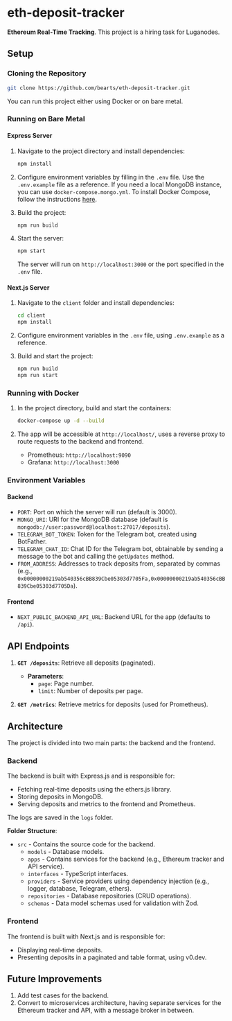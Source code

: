 # eth-deposit-tracker

**Ethereum Real-Time Tracking**. This project is a hiring task for Luganodes.

## Setup

### Cloning the Repository

```bash
git clone https://github.com/bearts/eth-deposit-tracker.git
```

You can run this project either using Docker or on bare metal.

### Running on Bare Metal

#### Express Server

1. Navigate to the project directory and install dependencies:

   ```bash
   npm install
   ```

2. Configure environment variables by filling in the `.env` file. Use the `.env.example` file as a reference. If you need a local MongoDB instance, you can use `docker-compose.mongo.yml`. To install Docker Compose, follow the instructions [here](https://docs.docker.com/compose/install/).

3. Build the project:

   ```bash
   npm run build
   ```

4. Start the server:

   ```bash
   npm start
   ```

   The server will run on `http://localhost:3000` or the port specified in the `.env` file.

#### Next.js Server

1. Navigate to the `client` folder and install dependencies:

   ```bash
   cd client
   npm install
   ```

2. Configure environment variables in the `.env` file, using `.env.example` as a reference.

3. Build and start the project:

   ```bash
   npm run build
   npm run start
   ```

### Running with Docker

1. In the project directory, build and start the containers:

   ```bash
   docker-compose up -d --build
   ```

2. The app will be accessible at `http://localhost/`, uses a reverse proxy to route requests to the backend and frontend.

   - Prometheus: `http://localhost:9090`
   - Grafana: `http://localhost:3000`

### Environment Variables

#### Backend

- `PORT`: Port on which the server will run (default is 3000).
- `MONGO_URI`: URI for the MongoDB database (default is `mongodb://user:password@localhost:27017/deposits`).
- `TELEGRAM_BOT_TOKEN`: Token for the Telegram bot, created using BotFather.
- `TELEGRAM_CHAT_ID`: Chat ID for the Telegram bot, obtainable by sending a message to the bot and calling the `getUpdates` method.
- `FROM_ADDRESS`: Addresses to track deposits from, separated by commas (e.g., `0x00000000219ab540356cBB839Cbe05303d7705Fa,0x00000000219ab540356cBB839Cbe05303d7705Da`).

#### Frontend

- `NEXT_PUBLIC_BACKEND_API_URL`: Backend URL for the app (defaults to `/api`).

## API Endpoints

1. **`GET /deposits`**: Retrieve all deposits (paginated).

   - **Parameters**:
     - `page`: Page number.
     - `limit`: Number of deposits per page.

2. **`GET /metrics`**: Retrieve metrics for deposits (used for Prometheus).

## Architecture

The project is divided into two main parts: the backend and the frontend.

### Backend

The backend is built with Express.js and is responsible for:

- Fetching real-time deposits using the ethers.js library.
- Storing deposits in MongoDB.
- Serving deposits and metrics to the frontend and Prometheus.

The logs are saved in the `logs` folder.

**Folder Structure**:

- `src` - Contains the source code for the backend.
  - `models` - Database models.
  - `apps` - Contains services for the backend (e.g., Ethereum tracker and API service).
  - `interfaces` - TypeScript interfaces.
  - `providers` - Service providers using dependency injection (e.g., logger, database, Telegram, ethers).
  - `repositories` - Database repositories (CRUD operations).
  - `schemas` - Data model schemas used for validation with Zod.

### Frontend

The frontend is built with Next.js and is responsible for:

- Displaying real-time deposits.
- Presenting deposits in a paginated and table format, using v0.dev.

## Future Improvements

1. Add test cases for the backend.
2. Convert to microservices architecture, having separate services for the Ethereum tracker and API, with a message broker in between.
